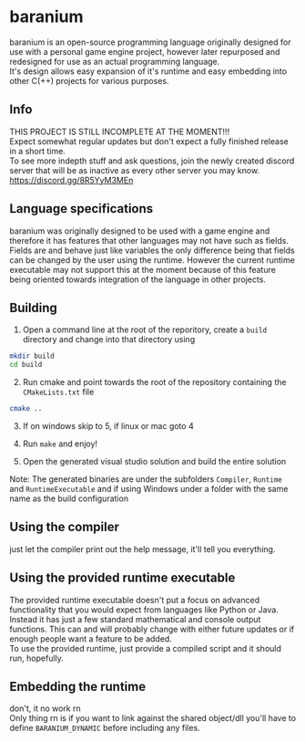 baranium
========

baranium is an open-source programming language originally designed
for use with a personal game engine project, however later repurposed
and redesigned for use as an actual programming language.<br/>
It's design allows easy expansion of it's runtime and easy embedding
into other C(++) projects for various purposes.

## Info
THIS PROJECT IS STILL INCOMPLETE AT THE MOMENT!!! <br/>
Expect somewhat regular updates but don't expect a fully finished
release in a short time. <br/>
To see more indepth stuff and ask questions, join the newly created discord server that
will be as inactive as every other server you may know. https://discord.gg/8R5YyM3MEn

## Language specifications
baranium was originally designed to be used with a game engine and
therefore it has features that other languages may not have such as
fields. Fields are and behave just like variables the only difference
being that fields can be changed by the user using the runtime.
However the current runtime executable may not support this at the
moment because of this feature being oriented towards integration of
the language in other projects.

## Building
1. Open a command line at the root of the reporitory, create a `build` directory and change into that directory using
```bash
mkdir build
cd build
```
2. Run cmake and point towards the root of the repository containing the `CMakeLists.txt` file
```bash
cmake ..
```

3. If on windows skip to 5, if linux or mac goto 4

4. Run `make` and enjoy!

5. Open the generated visual studio solution and build the entire solution

Note: The generated binaries are under the subfolders `Compiler`, `Runtime`
      and `RuntimeExecutable` and if using Windows under a folder with the
      same name as the build configuration

## Using the compiler
just let the compiler print out the help message, it'll tell you everything.

## Using the provided runtime executable
The provided runtime executable doesn't put a focus on advanced
functionality that you would expect from languages like Python or Java.
Instead it has just a few standard mathematical and console output
functions. This can and will probably change with either future updates
or if enough people want a feature to be added.
<br/>
To use the provided runtime, just provide a compiled script and it
should run, hopefully.

## Embedding the runtime
don't, it no work rn <br/>
Only thing rn is if you want to link against the shared object/dll you'll
have to define `BARANIUM_DYNAMIC` before including any files.